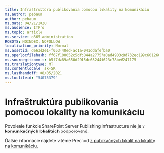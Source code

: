 ```yaml
---
title: Infraštruktúra publikovania pomocou lokality na komunikáciu
ms.author: pebaum
author: pebaum
ms.date: 04/21/2020
ms.audience: ITPro
ms.topic: article
ms.service: o365-administration
ROBOTS: NOINDEX, NOFOLLOW
localization_priority: Normal
ms.assetid: de63d2e1-f053-40ed-ac1a-041ddafefba0
ms.openlocfilehash: ff67f100052c5dfc844a27757a0ad4983c8d732ec199c601260206b1b621a085
ms.sourcegitcommit: b5f7da89a650d2915dc652449623c78be6247175
ms.translationtype: MT
ms.contentlocale: sk-SK
ms.lasthandoff: 08/05/2021
ms.locfileid: "54075379"
---
```

# <a name="publishing-infrastructure-with-a-communication-site"></a>Infraštruktúra publikovania pomocou lokality na komunikáciu


Povolenie funkcie SharePoint Server Publishing Infrastructure nie je v **komunikačných lokalitách** podporované. 
  
Ďalšie informácie nájdete v téme Prechod [z publikačných lokalít na lokality na komunikáciu.](https://docs.microsoft.com/sharepoint/publishing-sites-classic-to-modern-experience) 
  

